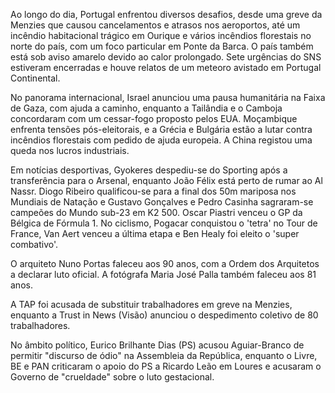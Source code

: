 Ao longo do dia, Portugal enfrentou diversos desafios, desde uma greve da Menzies que causou cancelamentos e atrasos nos aeroportos, até um incêndio habitacional trágico em Ourique e vários incêndios florestais no norte do país, com um foco particular em Ponte da Barca. O país também está sob aviso amarelo devido ao calor prolongado. Sete urgências do SNS estiveram encerradas e houve relatos de um meteoro avistado em Portugal Continental.

No panorama internacional, Israel anunciou uma pausa humanitária na Faixa de Gaza, com ajuda a caminho, enquanto a Tailândia e o Camboja concordaram com um cessar-fogo proposto pelos EUA. Moçambique enfrenta tensões pós-eleitorais, e a Grécia e Bulgária estão a lutar contra incêndios florestais com pedido de ajuda europeia. A China registou uma queda nos lucros industriais.

Em notícias desportivas, Gyokeres despediu-se do Sporting após a transferência para o Arsenal, enquanto João Félix está perto de rumar ao Al Nassr. Diogo Ribeiro qualificou-se para a final dos 50m mariposa nos Mundiais de Natação e Gustavo Gonçalves e Pedro Casinha sagraram-se campeões do Mundo sub-23 em K2 500. Oscar Piastri venceu o GP da Bélgica de Fórmula 1. No ciclismo, Pogacar conquistou o 'tetra' no Tour de France, Van Aert venceu a última etapa e Ben Healy foi eleito o 'super combativo'.

O arquiteto Nuno Portas faleceu aos 90 anos, com a Ordem dos Arquitetos a declarar luto oficial. A fotógrafa Maria José Palla também faleceu aos 81 anos.

A TAP foi acusada de substituir trabalhadores em greve na Menzies, enquanto a Trust in News (Visão) anunciou o despedimento coletivo de 80 trabalhadores.

No âmbito político, Eurico Brilhante Dias (PS) acusou Aguiar-Branco de permitir "discurso de ódio" na Assembleia da República, enquanto o Livre, BE e PAN criticaram o apoio do PS a Ricardo Leão em Loures e acusaram o Governo de "crueldade" sobre o luto gestacional.

